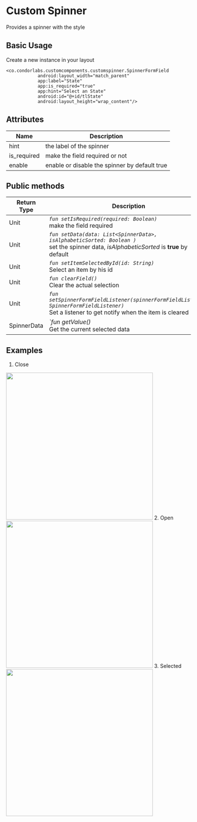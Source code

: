 
# Custom Spinner

Provides a spinner with the style

## Basic Usage

Create a new instance in your layout

```
<co.condorlabs.customcomponents.customspinner.SpinnerFormField
            android:layout_width="match_parent"
            app:label="State"
            app:is_required="true"
            app:hint="Select an State"
            android:id="@+id/tlState"
            android:layout_height="wrap_content"/>
```

## Attributes

| Name | Description  |
| -| - |
|  hint  | the label of the spinner  |
|  is_required  | make the field required or not |
|  enable  | enable or disable the spinner by default true  |

## Public methods
| Return Type | Description |
| -| - |
|  Unit | *`fun setIsRequired(required: Boolean)`* <br> make the field required|
|  Unit | *`fun setData(data: List<SpinnerData>, isAlphabeticSorted: Boolean )`* <br> set the spinner data, *isAlphabeticSorted* is **true** by default|
|  Unit | *`fun setItemSelectedById(id: String)`* <br> Select an item by his id|
|  Unit | *`fun clearField()`* <br> Clear the actual selection|
|  Unit | *`fun setSpinnerFormFieldListener(spinnerFormFieldListener: SpinnerFormFieldListener)`* <br> Set a listener to get notify when the item is cleared|
|  SpinnerData | *`fun getValue()* <br> Get the current selected data|

## Examples
1. Close <br>
<img src="/Images/custom_spinner_closed.png" width="400" heigth="400"/>
2. Open <br>
<img src="/Images/custom_spinner_open.png" width="400" heigth="400"/>
3. Selected <br>
<img src="/Images/custom_spinner_selected.png" width="400" heigth="400"/>

